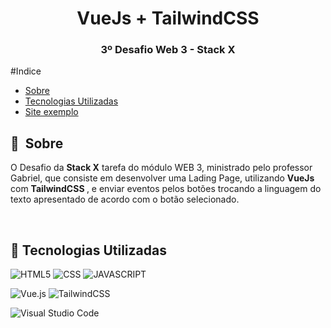 <h1 align="center">VueJs + TailwindCSS</h1>
<h3 align="center">3º Desafio Web 3 - Stack X</h3>


  
</p>
#Indice

- [Sobre](#-sobre)
- [Tecnologias Utilizadas](#-tecnologias-utilizadas)
- [Site exemplo](https://desafio-web3-vue.vercel.app/)

## 🔖&nbsp; Sobre


O Desafio da <strong>Stack X</strong>  tarefa do módulo WEB 3, ministrado pelo professor Gabriel, que consiste em desenvolver uma Lading Page, utilizando <strong>VueJs </strong> com <strong> TailwindCSS </strong>, e enviar eventos pelos botões trocando a linguagem do texto apresentado de acordo com o botão selecionado.


<br>

## 🚀 Tecnologias Utilizadas

![HTML5](https://img.shields.io/badge/HTML5-E34F26?style=for-the-badge&logo=html5&logoColor=white) ![CSS](https://img.shields.io/badge/CSS3-1572B6?style=for-the-badge&logo=css3&logoColor=white) ![JAVASCRIPT](https://img.shields.io/badge/JavaScript-F7DF1E?style=for-the-badge&logo=javascript&logoColor=black) 

![Vue.js](https://img.shields.io/badge/vuejs-%2335495e.svg?style=for-the-badge&logo=vuedotjs&logoColor=%234FC08D)  ![TailwindCSS](https://img.shields.io/badge/tailwindcss-%2338B2AC.svg?style=for-the-badge&logo=tailwind-css&logoColor=white)

![Visual Studio Code](https://img.shields.io/badge/Visual_Studio-5C2D91?style=for-the-badge&logo=visual%20studio&logoColor=white)



<br>





